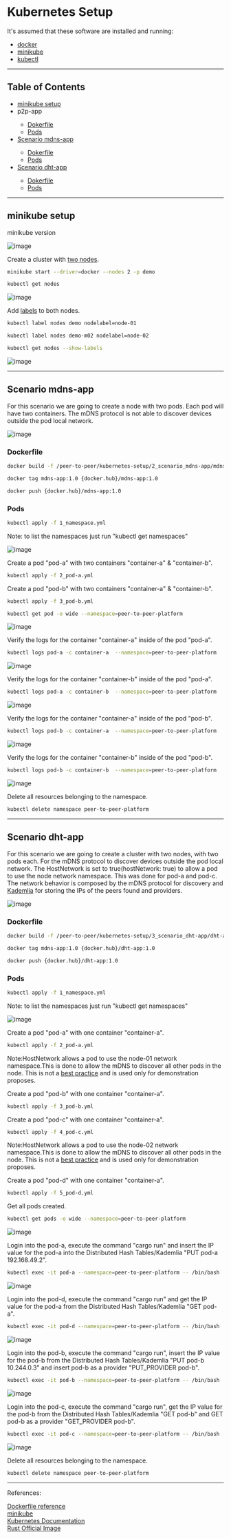 # Kubernetes Setup

It's assumed that these software are installed and running:

<ul>
  <li><a href="https://docs.docker.com/engine/install/ubuntu/" target="_blank">docker</a></li>
  <li><a href="https://minikube.sigs.k8s.io/docs/start/" target="_blank">minikube</a></li>
  <li><a href="https://kubernetes.io/docs/tasks/tools/install-kubectl-linux/" target="_blank">kubectl</a></li>
</ul>
<hr>

## Table of Contents<br>
<ul>
  <li><a href="https://github.com/gcp-development/peer-to-peer/blob/main/kubernetes-setup/README.md#minikube-setup" target="_self">minikube setup</a></li>
  <li>p2p-app</li>
  <ul>
    <li><a href="https://github.com/gcp-development/peer-to-peer/tree/main/p2p-setup#dockerfile" target="_self">Dokerfile</a></li>
    <li><a href="https://github.com/gcp-development/peer-to-peer/tree/main/p2p-setup#pods" target="_self">Pods</a></li>
  </ul>
  <li><a href="https://github.com/gcp-development/peer-to-peer/blob/main/kubernetes-setup/README.md#scenario-mdns-app">Scenario mdns-app</a></li>
  <ul>
    <li><a href="https://github.com/gcp-development/peer-to-peer/blob/main/kubernetes-setup/README.md#dockerfile" target="_self">Dokerfile</a></li>
    <li><a href="https://github.com/gcp-development/peer-to-peer/blob/main/kubernetes-setup/README.md#pods" target="_self">Pods</a></li>
  </ul>
  <li><a href="https://github.com/gcp-development/peer-to-peer/blob/main/kubernetes-setup/README.md#scenario-dht-app" target="_self">Scenario dht-app</a></li>
  <ul>
    <li><a href="https://github.com/gcp-development/peer-to-peer/blob/main/kubernetes-setup/README.md#dockerfile-1" target="_self">Dokerfile</a></li>
    <li><a href="https://github.com/gcp-development/peer-to-peer/blob/main/kubernetes-setup/README.md#pods-1" target="_self">Pods</a></li>
  </ul>
</ul>
<hr>

## minikube setup

minikube version

![image](https://user-images.githubusercontent.com/76512851/217585412-3467872a-4101-4453-9c9e-34ec32402ca1.png)

Create a cluster with [two nodes](https://minikube.sigs.k8s.io/docs/tutorials/multi_node/).

```bash
minikube start --driver=docker --nodes 2 -p demo
```

```bash
kubectl get nodes
```

![image](https://user-images.githubusercontent.com/76512851/219067968-88c9c1ac-849f-463f-b679-e1181020d9f9.png)

Add [labels](https://kubernetes.io/docs/tasks/configure-pod-container/assign-pods-nodes/#add-a-label-to-a-node) to both nodes.

```bash
kubectl label nodes demo nodelabel=node-01
```

```bash
kubectl label nodes demo-m02 nodelabel=node-02
```

```bash
kubectl get nodes --show-labels
```
![image](https://user-images.githubusercontent.com/76512851/219067571-4a184c2c-b1cb-4e45-8853-412be3a2a64e.png)

<hr>

## Scenario mdns-app

For this scenario we are going to create a node with two pods. Each pod will have two containers. The mDNS protocol is not able to discover devices outside the pod local network. 

![image](https://user-images.githubusercontent.com/76512851/219295216-5307945f-7760-4129-9af0-9782b4ae22e1.png)

### Dockerfile

```bash
docker build -f /peer-to-peer/kubernetes-setup/2_scenario_mdns-app/mdns-app-dockerfile.dev -t mdns-app:1.0 .
```

```bash
docker tag mdns-app:1.0 {docker.hub}/mdns-app:1.0
```

```bash
docker push {docker.hub}/mdns-app:1.0
```

### Pods

```bash
kubectl apply -f 1_namespace.yml
```
Note: to list the namespaces just run "kubectl get namespaces"

![image](https://user-images.githubusercontent.com/76512851/217919434-fd6201fb-e75c-4b43-a480-057119532af0.png)

Create a pod "pod-a" with two containers "container-a" & "container-b".

```bash
kubectl apply -f 2_pod-a.yml
```

Create a pod "pod-b" with two containers "container-a" & "container-b".

```bash
kubectl apply -f 3_pod-b.yml
```

```bash
kubectl get pod -o wide --namespace=peer-to-peer-platform
```

![image](https://user-images.githubusercontent.com/76512851/217921445-43279fa5-fdbd-4261-93c2-d3ce1e4fe142.png)

Verify the logs for the container "container-a" inside of the pod "pod-a".
```bash
kubectl logs pod-a -c container-a  --namespace=peer-to-peer-platform
```

![image](https://user-images.githubusercontent.com/76512851/217921067-33107029-5a88-4db3-b8d4-5e0b8d6f955e.png)

Verify the logs for the container "container-b" inside of the pod "pod-a".

```bash
kubectl logs pod-a -c container-b  --namespace=peer-to-peer-platform
```

![image](https://user-images.githubusercontent.com/76512851/217922598-087eaf74-e47d-4233-80ff-7a709137dfa7.png)

Verify the logs for the container "container-a" inside of the pod "pod-b".

```bash
kubectl logs pod-b -c container-a  --namespace=peer-to-peer-platform
```

![image](https://user-images.githubusercontent.com/76512851/217924430-b1a5ee3e-b00f-42d0-9609-a9f7812c5b5a.png)

Verify the logs for the container "container-b" inside of the pod "pod-b".

```bash
kubectl logs pod-b -c container-b  --namespace=peer-to-peer-platform
```

![image](https://user-images.githubusercontent.com/76512851/217924917-4f78508c-8c2a-4119-b831-a5f31590abed.png)

Delete all resources belonging to the namespace.
```bash
kubectl delete namespace peer-to-peer-platform
```

<hr>

## Scenario dht-app

For this scenario we are going to create a cluster with two nodes, with two pods each. For the mDNS protocol to discover devices outside the pod local network. The HostNetwork is set to true(hostNetwork: true) to allow a pod to use the node network namespace. This was done for pod-a and pod-c. The network behavior is composed by the mDNS protocol for discovery and [Kademlia](https://docs.ipfs.tech/concepts/dht/#kademlia) for storing the IPs of the peers found and providers.

![image](https://user-images.githubusercontent.com/76512851/219296386-dbe19ca5-c1c1-496b-b430-137b8428a0e0.png)

### Dockerfile

```bash
docker build -f /peer-to-peer/kubernetes-setup/3_scenario_dht-app/dht-app-dockerfile.dev -t dht-app:1.0 .
```

```bash
docker tag mdns-app:1.0 {docker.hub}/dht-app:1.0
```

```bash
docker push {docker.hub}/dht-app:1.0
```

### Pods

```bash
kubectl apply -f 1_namespace.yml
```
Note: to list the namespaces just run "kubectl get namespaces"

![image](https://user-images.githubusercontent.com/76512851/217919434-fd6201fb-e75c-4b43-a480-057119532af0.png)

Create a pod "pod-a" with one container "container-a".

```bash
kubectl apply -f 2_pod-a.yml
```
Note:HostNetwork allows a pod to use the node-01 network namespace.This is done to allow the mDNS to discover all other pods in the node. This is not a [best practice](https://kubernetes.io/docs/concepts/configuration/overview/) and is used only for demonstration proposes.

Create a pod "pod-b" with one container "container-a".

```bash
kubectl apply -f 3_pod-b.yml
```

Create a pod "pod-c" with one container "container-a".

```bash
kubectl apply -f 4_pod-c.yml
```
Note:HostNetwork allows a pod to use the node-02 network namespace.This is done to allow the mDNS to discover all other pods in the node. This is not a [best practice](https://kubernetes.io/docs/concepts/configuration/overview/) and is used only for demonstration proposes.

Create a pod "pod-d" with one container "container-a".

```bash
kubectl apply -f 5_pod-d.yml
```

Get all pods created.

```bash
kubectl get pods -o wide --namespace=peer-to-peer-platform
```

![image](https://user-images.githubusercontent.com/76512851/219071341-c1508a1e-1d18-400b-8298-70601a713869.png)

Login into the pod-a, execute the command "cargo run" and insert the IP value for the pod-a into the Distributed Hash Tables/Kademlia "PUT pod-a 192.168.49.2".

```bash
kubectl exec -it pod-a --namespace=peer-to-peer-platform -- /bin/bash
```

![image](https://user-images.githubusercontent.com/76512851/219317769-2a37a881-cb2b-4bf9-be3a-bceea9a5292b.png)

Login into the pod-d, execute the command "cargo run" and get the IP value for the pod-a from the Distributed Hash Tables/Kademlia "GET pod-a".

```bash
kubectl exec -it pod-d --namespace=peer-to-peer-platform -- /bin/bash
```
![image](https://user-images.githubusercontent.com/76512851/219100821-0b996a94-defc-4ef8-9543-c8138eb38876.png)

Login into the pod-b, execute the command "cargo run", insert the IP value for the pod-b from the Distributed Hash Tables/Kademlia "PUT pod-b 10.244.0.3" and insert pod-b as a provider "PUT_PROVIDER pod-b".

```bash
kubectl exec -it pod-b --namespace=peer-to-peer-platform -- /bin/bash
```
![image](https://user-images.githubusercontent.com/76512851/219108166-ca110ab8-7c27-4364-bcd4-4e5b83c068cd.png)

Login into the pod-c, execute the command "cargo run", get the IP value for the pod-b from the Distributed Hash Tables/Kademlia "GET pod-b" and GET pod-b as a provider "GET_PROVIDER pod-b".

```bash
kubectl exec -it pod-c --namespace=peer-to-peer-platform -- /bin/bash
```
![image](https://user-images.githubusercontent.com/76512851/219112492-f8c308f7-dd5d-40cc-a321-ed5d37ba8ae3.png)

Delete all resources belonging to the namespace.
```bash
kubectl delete namespace peer-to-peer-platform
```

<hr>

References:

[Dockerfile reference](https://docs.docker.com/engine/reference/builder/)<br>
[minikube](https://minikube.sigs.k8s.io/docs/)<br>
[Kubernetes Documentation](https://kubernetes.io/docs/home/)<br>
[Rust Official Image](https://hub.docker.com/_/rust)
